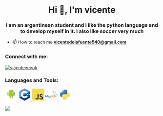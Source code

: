 <h1 align="center">Hi 👋, I'm vicente</h1>
<h3 align="center">I am an argentinean student and I like the python language and to develop myself in it. I also like soccer very much</h3>

- 📫 How to reach me **vicentedelafuente540@gmail.com**

<h3 align="left">Connect with me:</h3>
<p align="left">
<a href="https://instagram.com/vicenteeeeok" target="blank"><img align="center" src="https://raw.githubusercontent.com/rahuldkjain/github-profile-readme-generator/master/src/images/icons/Social/instagram.svg" alt="vicenteeeeok" height="30" width="40" /></a>
</p>

<h3 align="left">Languages and Tools:</h3>
<p align="left"> <a href="https://developer.android.com" target="_blank" rel="noreferrer"> <img src="https://raw.githubusercontent.com/devicons/devicon/master/icons/android/android-original-wordmark.svg" alt="android" width="40" height="40"/> </a> <a href="https://www.w3schools.com/cpp/" target="_blank" rel="noreferrer"> <img src="https://raw.githubusercontent.com/devicons/devicon/master/icons/cplusplus/cplusplus-original.svg" alt="cplusplus" width="40" height="40"/> </a> <a href="https://developer.mozilla.org/en-US/docs/Web/JavaScript" target="_blank" rel="noreferrer"> <img src="https://raw.githubusercontent.com/devicons/devicon/master/icons/javascript/javascript-original.svg" alt="javascript" width="40" height="40"/> </a> <a href="https://www.mysql.com/" target="_blank" rel="noreferrer"> <img src="https://raw.githubusercontent.com/devicons/devicon/master/icons/mysql/mysql-original-wordmark.svg" alt="mysql" width="40" height="40"/> </a> <a href="https://www.python.org" target="_blank" rel="noreferrer"> <img src="https://raw.githubusercontent.com/devicons/devicon/master/icons/python/python-original.svg" alt="python" width="40" height="40"/> </a> </p>
<img src="https://media.giphy.com/media/v1.Y2lkPTc5MGI3NjExZXN0ZXZ3M3FzM202a2lhOXE3Y2JzeHhuMjI2cG1xNGRyeXZ0bnp2NyZlcD12MV9pbnRlcm5hbF9naWZfYnlfaWQmY3Q9Zw/Dg4TxjYikCpiGd7tYs/giphy.gif" width="300">
<div class="header" allign="center">
 <img width= "200"
 src="https://media.giphy.com/media/v1.Y2lkPTc5MGI3NjExZXN0ZXZ3M3FzM202a2lhOXE3Y2JzeHhuMjI2cG1xNGRyeXZ0bnp2NyZlcD12MV9pbnRlcm5hbF9naWZfYnlfaWQmY3Q9Zw/Dg4TxjYikCpiGd7tYs/giphy.gif''>
   </div>
